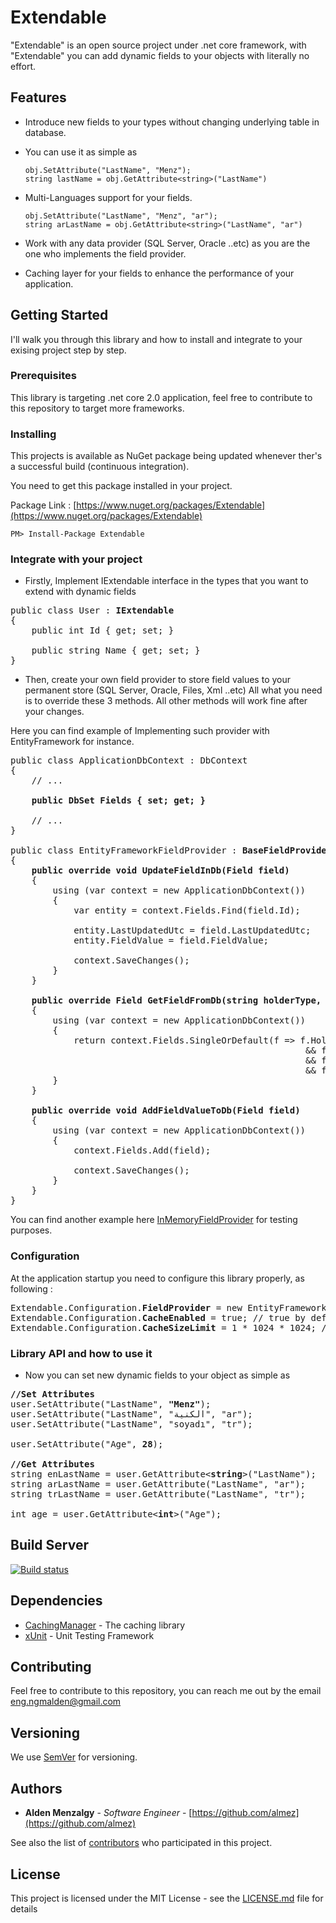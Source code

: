 # Extendable

"Extendable" is an open source project under .net core framework, with "Extendable" you can add dynamic fields to your objects with literally no effort.


## Features

* Introduce new fields to your types without changing underlying table in database.


* You can use it as simple as  

  ```
  obj.SetAttribute("LastName", "Menz");
  string lastName = obj.GetAttribute<string>("LastName")
  ```

* Multi-Languages support for your fields.

  ```
  obj.SetAttribute("LastName", "Menz", "ar");
  string arLastName = obj.GetAttribute<string>("LastName", "ar")
  ```

* Work with any data provider (SQL Server, Oracle ..etc) as you are the one who implements the field provider.


* Caching layer for your fields to enhance the performance of your application.

## Getting Started

I'll walk you through this library and how to install and integrate to your exising project step by step.

### Prerequisites

This library is targeting .net core 2.0 application, feel free to contribute to this repository to target more frameworks.

### Installing

This projects is available as NuGet package being updated whenever ther's a successful build (continuous integration).

You need to get this package installed in your project.

Package Link : [https://www.nuget.org/packages/Extendable](https://www.nuget.org/packages/Extendable)

```
PM> Install-Package Extendable
```

### Integrate with your project

* Firstly, Implement IExtendable interface in the types that you want to extend with dynamic fields

<pre>
public class User : <b>IExtendable</b>
{
    public int Id { get; set; }

    public string Name { get; set; }
}
</pre>

* Then, create your own field provider to store field values to your permanent store (SQL Server, Oracle, Files, Xml ..etc)
All what you need is to override these 3 methods. All other methods will work fine after your changes.
 
 Here you can find example of Implementing such provider with EntityFramework for instance.
 
<pre>
public class ApplicationDbContext : DbContext
{
    // ...

    <b>public DbSet<Field> Fields { set; get; }</b>

    // ...
}

public class EntityFrameworkFieldProvider : <b>BaseFieldProvider</b>
{
    <b>public override void UpdateFieldInDb(Field field)</b>
    {
        using (var context = new ApplicationDbContext())
        {
            var entity = context.Fields.Find(field.Id);

            entity.LastUpdatedUtc = field.LastUpdatedUtc;
            entity.FieldValue = field.FieldValue;

            context.SaveChanges();
        }
    }

    <b>public override Field GetFieldFromDb(string holderType, string holderId, string fieldName, string language = "en")</b>
    {
        using (var context = new ApplicationDbContext())
        {
            return context.Fields.SingleOrDefault(f => f.HolderType == holderType
                                                        && f.HolderId == holderId
                                                        && f.FieldName == fieldName
                                                        && f.Language == language);
        }
    }

    <b>public override void AddFieldValueToDb(Field field)</b>
    {
        using (var context = new ApplicationDbContext())
        {
            context.Fields.Add(field);

            context.SaveChanges();
        }
    }
}
</pre>

You can find another example here [InMemoryFieldProvider](https://github.com/almez/Extendable/blob/master/src/Extendable.Tests/Providers/InMemoryFieldProvider.cs) for testing purposes.

### Configuration

At the application startup you need to configure this library properly, as following :

<pre>
Extendable.Configuration.<b>FieldProvider</b> = new EntityFrameworkFieldProvider(); // your field provider, mandatory.
Extendable.Configuration.<b>CacheEnabled</b> = true; // true by default
Extendable.Configuration.<b>CacheSizeLimit</b> = 1 * 1024 * 1024; // 1 MB by default
</pre>

### Library API and how to use it

* Now you can set new dynamic fields to your object as simple as 

<pre>
<b>//Set Attributes</b>
user.SetAttribute("LastName", <b>"Menz"</b>);
user.SetAttribute("LastName", "الكنية", "ar");
user.SetAttribute("LastName", "soyadı", "tr");

user.SetAttribute("Age", <b>28</b>);

<b>//Get Attributes</b>
string enLastName = user.GetAttribute<<b>string</b>>("LastName");
string arLastName = user.GetAttribute<string>("LastName", "ar");
string trLastName = user.GetAttribute<string>("LastName", "tr");

int age = user.GetAttribute<<b>int</b>>("Age");
</pre>

## Build Server

[![Build status](https://ci.appveyor.com/api/projects/status/ny9uauwnnyo70s3l?svg=true)](https://ci.appveyor.com/project/almez/extendable)

## Dependencies

* [CachingManager](https://github.com/almez/CachingManager) - The caching library
* [xUnit](https://xunit.github.io) - Unit Testing Framework

## Contributing

Feel free to contribute to this repository, you can reach me out by the email [eng.ngmalden@gmail.com](mailto://eng.ngmalden@gmail.com)

## Versioning

We use [SemVer](http://semver.org/) for versioning.

## Authors

* **Alden Menzalgy** - *Software Engineer* - [https://github.com/almez](https://github.com/almez)

See also the list of [contributors](https://github.com/almez/CachingManager/graphs/contributors) who participated in this project.

## License

This project is licensed under the MIT License - see the [LICENSE.md](https://github.com/almez/Extendable/blob/master/LICENSE) file for details
